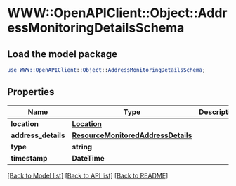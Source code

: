 # WWW::OpenAPIClient::Object::AddressMonitoringDetailsSchema

## Load the model package
```perl
use WWW::OpenAPIClient::Object::AddressMonitoringDetailsSchema;
```

## Properties
Name | Type | Description | Notes
------------ | ------------- | ------------- | -------------
**location** | [**Location**](Location.md) |  | [optional] 
**address_details** | [**ResourceMonitoredAddressDetails**](ResourceMonitoredAddressDetails.md) |  | [optional] 
**type** | **string** |  | [optional] 
**timestamp** | **DateTime** |  | [optional] 

[[Back to Model list]](../README.md#documentation-for-models) [[Back to API list]](../README.md#documentation-for-api-endpoints) [[Back to README]](../README.md)



